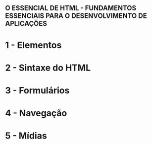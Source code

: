 ## O ESSENCIAL DE HTML - FUNDAMENTOS ESSENCIAIS PARA O DESENVOLVIMENTO DE APLICAÇÕES

# 1 - Elementos

# 2 - Sintaxe do HTML

# 3 - Formulários

# 4 - Navegação

# 5 - Mídias
